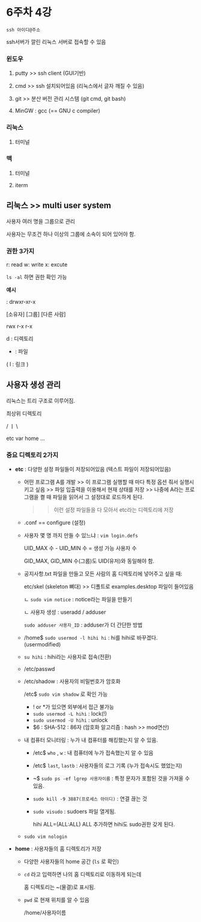 # 6주차 4강

`ssh 아이디@주소`

ssh서버가 깔린 리눅스 서버로 접속할 수 있음

### 윈도우

1) putty >> ssh client (GUI기반)

2) cmd >> ssh 설치되어있음 (리눅스에서 글자 깨질 수 있음)

3) git >> 분산 버전 관리 시스템 (git cmd, git bash)

4) MinGW : gcc (== GNU c compiler)

### 리눅스

1) 터미널

### 맥

1) 터미널

2) iterm

## 리눅스 >> multi user system

사용자 여러 명을 그룹으로 관리

사용자는 무조건 하나 이상의 그룹에 소속이 되어 있어야 함.

### 권한 3가지

r: read w: write x: excute

`ls -al` 하면 권한 확인 가능

**예시**

: drwxr-xr-x 

[소유자] [그룹] [다른 사람]

   rwx       r-x           r-x

d : 디렉토리

- : 파일

( l : 링크 )

## 사용자 생성 관리

리눅스는 트리 구조로 이루어짐.

최상위 디렉토리

/    ㅣ    \

etc     var   home    …

### 중요 디렉토리 2가지

- **etc** : 다양한 설정 파일들이 저장되어있음 (텍스트 파일이 저장되어있음)
    - 어떤 프로그램 A를 개발 >> 이 프로그램 실행할 때 마다 특정 옵션 줘서 실행시키고 싶음 >> 파일 입출력을 이용해서 현재 상태를 저장 >> 나중에 A라는 프로그램을 켤 때 파일을 읽어서 그 설정대로 로드하게 된다.
        
        >> 이런 설정 파일들을 다 모아서 etc라는 디렉토리에 저장
        
    - .conf  == configure (설정)
    - 사용자 몇 명 까지 만들 수 있느냐 : `vim login.defs`
        
        UID_MAX 수 - UID_MIN 수 = 생성 가능 사용자 수
        
        GID_MAX, GID_MIN 수(그룹)도 UID(유저)와 동일해야 함.
        
    - 공지사항.txt 파일을 만들고 모든 사람의 홈 디렉토리에 넣어주고 싶을 때:
        
        etc/skel  (skeleton 뼈대) >> 디폴트로 examples.desktop 파일이 들어있음
        
        ㄴ `sudo vim notice` : notice라는 파일을 만들기
        
        ㄴ 사용자 생성 : useradd / adduser
        
        `sudo adduser 사용자_ID` : adduser가 더 간단한 방법
        
    - /home$ `sudo usermod -l hihi hi` : hi를 hihi로 바꾸겠다. (usermodified)
    - `su hihi` : hihi라는 사용자로 접속(전환)
    - /etc/passwd
    - /etc/shadow : 사용자의 비밀번호가 암호화
        
        /etc$ `sudo vim shadow` 로 확인 가능
        
        - ! or *가 있으면 외부에서 접근 불가능
        - `sudo usermod -L hihi` : lock(!)
        - `sudo usermod -U hihi` : unlock
        - $6 : SHA-512 : 86자 (암호화 알고리즘 : hash >> mod연산)
    - 내 컴퓨터 모니터링 : 누가 내 컴퓨터를 해킹했는지 알 수 있음.
        - /etc$ `who`  , `w` : 내 컴퓨터에 누가 접속했는지 알 수 있음
        - /etc$ `last`, `lastb` : 사용자들의 로그 기록 (누가 접속시도 했었는지)
        - ~$ `sudo ps -ef lgrep 사용자이름` : 특정 문자가 포함된 것을 가져올 수 있음.
        - `sudo kill -9 3887(프로세스 아이디)` : 연결 끊는 것
        - `sudo visudo` : sudoers 파일 열게됨.
            
            hihi   ALL=(ALL:ALL) ALL 추가하면 hihi도 sudo권한 갖게 된다.
            
    - `sudo vim nologin`

- **home** : 사용자들의 홈 디렉토리가 저장
    - 다양한 사용자들의 home 공간 (`ls` 로 확인)
    - `cd` 라고 입력하면 나의 홈 디렉토리로 이동하게 되는데
        
        홈 디렉토리는 ~(물결)로 표시됨.
        
    - `pwd` 로 현재 위치를 알 수 있음
        
        /home/사용자이름